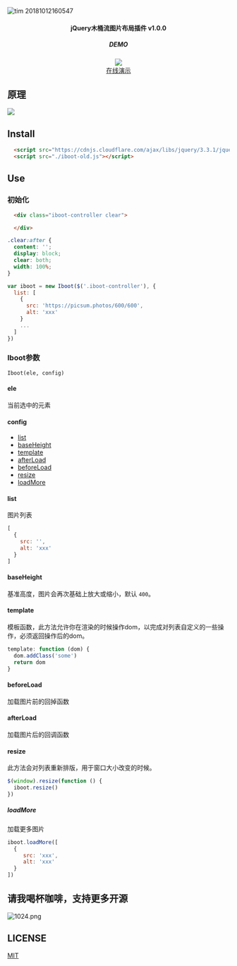 
![tim 20181012160547](https://user-images.githubusercontent.com/17584565/46856490-2a200780-ce39-11e8-95b1-0b7ce3031bac.png)


<h4 align="center">
jQuery木桶流图片布局插件 v1.0.0
</h4>



<h5 align="center">
DEMO
</h4>

<div align="center">
  <img src="https://i.loli.net/2019/10/22/7FPIfsKTwqiY3MR.png">
  
</div>

<div align="center">
  <a href="http://show.verydog.cn/iboot">在线演示</a>
</div>  


## 原理

![](https://user-gold-cdn.xitu.io/2018/10/12/166675fe71c0aadd?w=1152&h=648&f=gif&s=48735)

## Install
```html
  <script src="https://cdnjs.cloudflare.com/ajax/libs/jquery/3.3.1/jquery.min.js"></script>
  <script src="./iboot-old.js"></script>
```

## Use
### 初始化
```html
  <div class="iboot-controller clear">

  </div>
```

```css
.clear:after {
  content: '';
  display: block;
  clear: both;
  width: 100%;
}
```

```js
var iboot = new Iboot($('.iboot-controller'), {
  list: [
    {
      src: 'https://picsum.photos/600/600',
      alt: 'xxx'
    }
    ...
  ]
})
```
### Iboot参数
`Iboot(ele, config)`

#### ele
当前选中的元素
#### config
* <a href="#list">list</a> 
* <a href="#baseheight">baseHeight</a>  
* <a href="#template">template</a>  
* <a href="#afterload">afterLoad</a>  
* <a href="#beforeload">beforeLoad</a>  
* <a href="#resize">resize</a>  
* <a href="#loadmore">loadMore</a>  

#### list
图片列表
```js
[
  {
    src: '',
    alt: 'xxx'
  }
]
```
#### baseHeight
基准高度，图片会再次基础上放大或缩小，默认 `400`。

#### template
模板函数，此方法允许你在渲染的时候操作dom，以完成对列表自定义的一些操作，必须返回操作后的dom。

```js
template: function (dom) {
  dom.addClass('some')
  return dom
}
```

#### beforeLoad
加载图片前的回掉函数

#### afterLoad
加载图片后的回调函数

#### resize
此方法会对列表重新排版，用于窗口大小改变的时候。
```js
$(window).resize(function () {
  iboot.resize()
})

```

##### loadMore
加载更多图片
```js
iboot.loadMore([
  {
     src: 'xxx',
     alt: 'xxx'
  }
])
```

## 请我喝杯咖啡，支持更多开源
![1024.png](https://i.loli.net/2018/07/25/5b57cb91a44a1.png)
## LICENSE
<a href="http://opensource.org/licenses/MIT">MIT</a>
